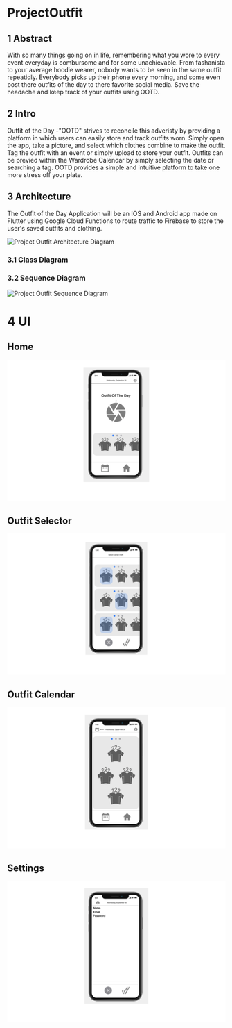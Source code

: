 # ProjectOutfit

## 1 Abstract
With so many things going on in life, remembering what you wore to every event everyday is combursome and for some unachievable. From fashanista to your average hoodie wearer, nobody wants to be seen in the same outfit repeatidly. Everybody picks up their phone every morning, and some even post there outfits of the day to there favorite social media. Save the headache and keep track of your outfits using OOTD.
## 2 Intro
Outfit of the Day -"OOTD" strives to reconcile this adveristy by providing a platform in which users can easily store and track outfits worn. Simply open the app, take a picture, and select which clothes combine to make the outfit. Tag the outfit with an event or simply upload to store your outfit. Outfits can be previed within the Wardrobe Calendar by simply selecting the date or searching a tag. OOTD provides a simple and intuitive platform to take one more stress off your plate.

## 3 Architecture
The Outfit of the Day Application will be an IOS and Android app made on Flutter using Google Cloud Functions to route traffic to Firebase to store the user's saved outfits and clothing.

![Project Outfit Architecture Diagram](https://user-images.githubusercontent.com/113374113/193295951-4de34ec4-aa7b-4718-acef-6d26425b8907.png)
### 3.1 Class Diagram

### 3.2 Sequence Diagram
![Project Outfit Sequence Diagram](https://user-images.githubusercontent.com/113374113/193301027-371d83ad-363c-4823-8154-d72ae0e8b7be.png)

# 4 UI 
## Home
![Home](https://github.com/jdenhof/ProjectOutfit/blob/main/images/HomeScreen.png)
## Outfit Selector
![Selection](https://github.com/jdenhof/ProjectOutfit/blob/main/images/Selection.png)
## Outfit Calendar
![Calendar](https://github.com/jdenhof/ProjectOutfit/blob/main/images/Calendar.png)
##  Settings
![Settings](https://github.com/jdenhof/ProjectOutfit/blob/main/images/Settings.png)



